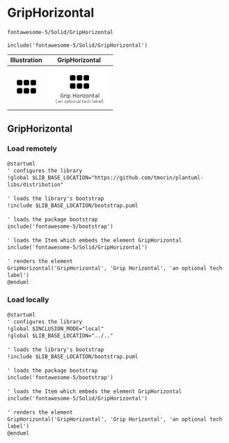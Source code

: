 # GripHorizontal


```text
fontawesome-5/Solid/GripHorizontal
```

```text
include('fontawesome-5/Solid/GripHorizontal')
```



| Illustration | GripHorizontal |
| :---: | :---: |
| ![illustration for Illustration](../../fontawesome-5/Solid/GripHorizontal.png) | ![illustration for GripHorizontal](../../fontawesome-5/Solid/GripHorizontal.Local.png) |




## GripHorizontal

### Load remotely
```plantuml
@startuml
' configures the library
!global $LIB_BASE_LOCATION="https://github.com/tmorin/plantuml-libs/distribution"

' loads the library's bootstrap
!include $LIB_BASE_LOCATION/bootstrap.puml

' loads the package bootstrap
include('fontawesome-5/bootstrap')

' loads the Item which embeds the element GripHorizontal
include('fontawesome-5/Solid/GripHorizontal')

' renders the element
GripHorizontal('GripHorizontal', 'Grip Horizontal', 'an optional tech label')
@enduml
```

### Load locally
```plantuml
@startuml
' configures the library
!global $INCLUSION_MODE="local"
!global $LIB_BASE_LOCATION="../.."

' loads the library's bootstrap
!include $LIB_BASE_LOCATION/bootstrap.puml

' loads the package bootstrap
include('fontawesome-5/bootstrap')

' loads the Item which embeds the element GripHorizontal
include('fontawesome-5/Solid/GripHorizontal')

' renders the element
GripHorizontal('GripHorizontal', 'Grip Horizontal', 'an optional tech label')
@enduml
```

